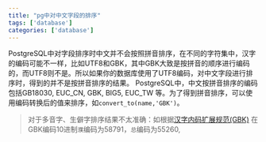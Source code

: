 ```yaml
---
title: "pg中对中文字段的排序"
tags: ['database']
categories: ['database']
---
```

<!-- gb18030 -->
PostgreSQL中对字段排序时中文并不会按照拼音排序，在不同的字符集中，汉字的编码可能不一样，比如UTF8和GBK，其中GBK大致是按拼音的顺序进行编码的，而UTF8则不是。所以如果你的数据库使用了UTF8编码，对中文字段进行排序时，得到的并不是按拼音排序的结果。
PostgreSQL中，中文按拼音排序的编码包括GB18030, EUC_CN, GBK, BIG5, EUC_TW 等。为了得到拼音排序，可以使用编码转换后的值来排序，如`convert_to(name,'GBK')`。

>对于多音字、生僻字排序结果不太准确：如根据[汉字内码扩展规范(GBK)](http://ff.163.com/newflyff/gbk-list/) 在GBK编码10进制`濮`编码为58791，`总`编码为55260,


